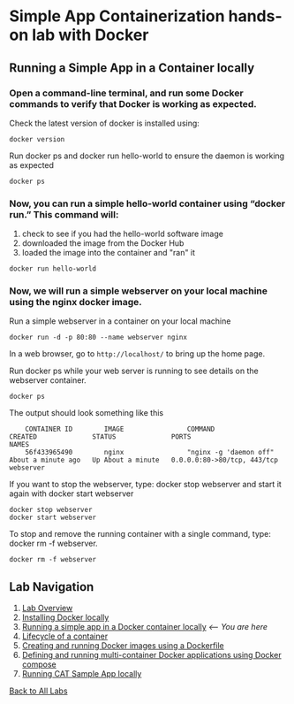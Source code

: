 # Simple App Containerization hands-on lab with Docker 
## Running a Simple App in a Container locally

### Open a command-line terminal, and run some Docker commands to verify that Docker is working as expected. 

Check the latest version of docker is installed using:
```
docker version
```

Run docker ps and docker run hello-world to ensure the daemon is working as expected
```
docker ps
```

### Now, you can run a simple hello-world container using “docker run.” This command will:
1. check to see if you had the hello-world software image
1. downloaded the image from the Docker Hub
1. loaded the image into the container and "ran" it

```
docker run hello-world
```

### Now, we will run a simple webserver on your local machine using the nginx docker image. 

Run a simple webserver in a container on your local machine
```
docker run -d -p 80:80 --name webserver nginx
```

In a web browser, go to `http://localhost/` to bring up the home page. 

Run docker ps while your web server is running to see details on the webserver container.
```
docker ps 
```

The output should look something like this
```
    CONTAINER ID        IMAGE                COMMAND                  CREATED              STATUS              PORTS                         NAMES
    56f433965490        nginx                "nginx -g 'daemon off"   About a minute ago   Up About a minute   0.0.0.0:80->80/tcp, 443/tcp   webserver
```

If you want to stop the webserver, type: docker stop webserver and start it again with docker start webserver
```
docker stop webserver
docker start webserver
```

To stop and remove the running container with a single command, type: docker rm -f webserver.
```
docker rm -f webserver
```

## Lab Navigation
1. [Lab Overview](./index.html)
1. [Installing Docker locally](./step01.html)
1. [Running a simple app in a Docker container locally](./step02.html) *<-- You are here*
1. [Lifecycle of a container](./step03.html)
1. [Creating and running Docker images using a Dockerfile](./step04.html)
1. [Defining and running multi-container Docker applications using Docker compose](./step05.html)
1. [Running CAT Sample App locally](./step06.html)

[Back to All Labs](../../index.html)